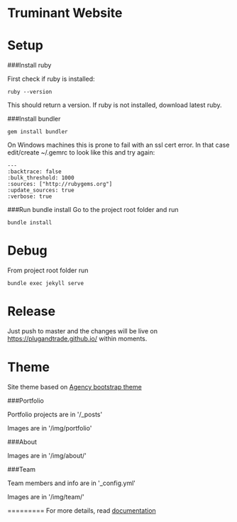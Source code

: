 Truminant Website
====================

# Setup

###Install ruby

First check if ruby is installed:
```
ruby --version
```
This should return a version. If ruby is not installed, download latest ruby.

###Install bundler
```
gem install bundler
```

On Windows machines this is prone to fail with an ssl cert error.  In that case edit/create ~/.gemrc to look like this and try again:
```
---
:backtrace: false
:bulk_threshold: 1000
:sources: ["http://rubygems.org"]
:update_sources: true
:verbose: true
```

###Run bundle install
Go to the project root folder and run
```
bundle install
```

# Debug
From project root folder run
```
bundle exec jekyll serve
```

# Release
Just push to master and the changes will be live on https://plugandtrade.github.io/ within moments.

# Theme

Site theme based on [Agency bootstrap theme ](http://startbootstrap.com/templates/agency/)

###Portfolio 

Portfolio projects are in '/_posts'

Images are in '/img/portfolio'

###About

Images are in '/img/about/'

###Team

Team members and info are in '_config.yml'

Images are in '/img/team/'


=========
For more details, read [documentation](http://jekyllrb.com/)
